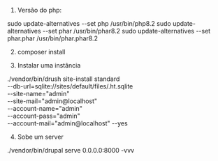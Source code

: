 1) Versão do php:

sudo update-alternatives --set php /usr/bin/php8.2
sudo update-alternatives --set phar /usr/bin/phar8.2
sudo update-alternatives --set phar.phar /usr/bin/phar.phar8.2

2) composer install

3) Instalar uma instância

./vendor/bin/drush site-install standard \
    --db-url=sqlite://sites/default/files/.ht.sqlite \
    --site-name="admin" \
    --site-mail="admin@localhost" \
    --account-name="admin" \
    --account-pass="admin" \
    --account-mail="admin@localhost" --yes
    
4) Sobe um server

./vendor/bin/drupal serve 0.0.0.0:8000 -vvv